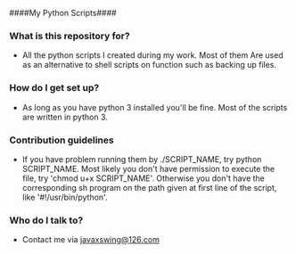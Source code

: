 ####My Python Scripts####

### What is this repository for? ###

* All the python scripts I created during my work. Most of them Are used as an alternative to shell
  scripts on function such as backing up files.


### How do I get set up? ###

* As long as you have python 3 installed you'll be fine. Most of the scripts are written in python 3.


### Contribution guidelines ###

* If you have problem running them by ./SCRIPT_NAME, try python SCRIPT_NAME. Most likely you don't have
  permission to execute the file, try 'chmod u+x SCRIPT_NAME'. Otherwise you don't have the corresponding
  sh program on the path given at first line of the script, like '#!/usr/bin/python'.

### Who do I talk to? ###

* Contact me via javaxswing@126.com